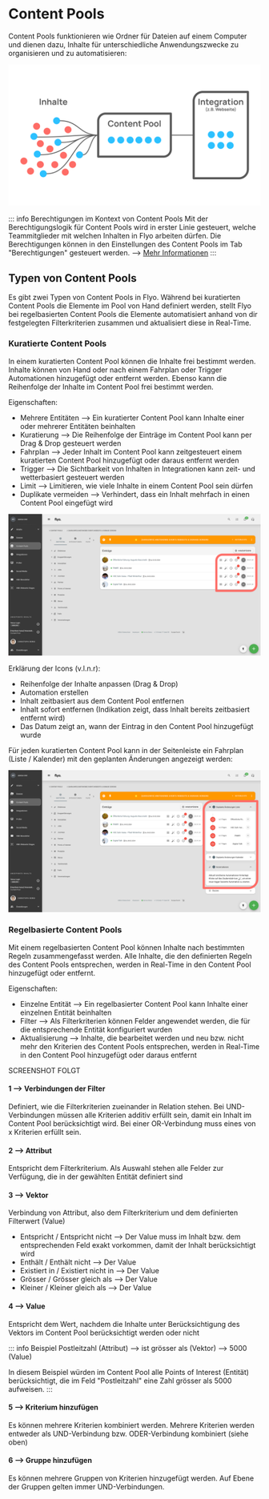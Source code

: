 # Content Pools

Content Pools funktionieren wie Ordner für Dateien auf einem Computer und dienen dazu, Inhalte für unterschiedliche Anwendungszwecke zu organisieren und zu automatisieren:

![Überblick Content Pools](assets/content-pools-overview.svg)

::: info Berechtigungen im Kontext von Content Pools
Mit der Berechtigungslogik für Content Pools wird in erster Linie gesteuert, welche Teammitglieder mit welchen Inhalten in Flyo arbeiten dürfen. Die Berechtigungen können in den Einstellungen des Content Pools im Tab "Berechtigungen" gesteuert werden. --> [Mehr Informationen](/howto/manage-permissions)
:::

## Typen von Content Pools
Es gibt zwei Typen von Content Pools in Flyo. Während bei kuratierten Content Pools die Elemente im Pool von Hand definiert werden, stellt Flyo bei regelbasierten Content Pools die Elemente automatisiert anhand von dir festgelegten Filterkriterien zusammen und aktualisiert diese in Real-Time.

### Kuratierte Content Pools
In einem kuratierten Content Pool können die Inhalte frei bestimmt werden. Inhalte können von Hand oder nach einem Fahrplan oder Trigger Automationen hinzugefügt oder entfernt werden. Ebenso kann die Reihenfolge der Inhalte im Content Pool frei bestimmt werden.

Eigenschaften:
- Mehrere Entitäten --> Ein kuratierter Content Pool kann Inhalte einer oder mehrerer Entitäten beinhalten
- Kuratierung --> Die Reihenfolge der Einträge im Content Pool kann per Drag & Drop gesteuert werden
- Fahrplan --> Jeder Inhalt im Content Pool kann zeitgesteuert einem kuratierten Content Pool hinzugefügt oder daraus entfernt werden
- Trigger --> Die Sichtbarkeit von Inhalten in Integrationen kann zeit- und wetterbasiert gesteuert werden
- Limit --> Limitieren, wie viele Inhalte in einem Content Pool sein dürfen
- Duplikate vermeiden --> Verhindert, dass ein Inhalt mehrfach in einen Content Pool eingefügt wird

![Kuratierter Content Pool](assets/kuratierte-content-pool-1.svg) 

Erklärung der Icons (v.l.n.r):
- Reihenfolge der Inhalte anpassen (Drag & Drop)
- Automation erstellen
- Inhalt zeitbasiert aus dem Content Pool entfernen
- Inhalt sofort entfernen (Indikation zeigt, dass Inhalt bereits zeitbasiert entfernt wird)
- Das Datum zeigt an, wann der Eintrag in den Content Pool hinzugefügt wurde

Für jeden kuratierten Content Pool kann in der Seitenleiste ein Fahrplan (Liste / Kalender) mit den geplanten Änderungen angezeigt werden:

![Kuratierter Content Pool](assets/kuratierte-content-pool-2.svg) 

### Regelbasierte Content Pools
Mit einem regelbasierten Content Pool können Inhalte nach bestimmten Regeln zusammengefasst werden. Alle Inhalte, die den definierten Regeln des Content Pools entsprechen, werden in Real-Time in den Content Pool hinzugefügt oder entfernt.

Eigenschaften:
- Einzelne Entität --> Ein regelbasierter Content Pool kann Inhalte einer einzelnen Entität beinhalten
- Filter --> Als Filterkriterien können Felder angewendet werden, die für die entsprechende Entität konfiguriert wurden
- Aktualisierung --> Inhalte, die bearbeitet werden und neu bzw. nicht mehr den Kriterien des Content Pools entsprechen, werden in Real-Time in den Content Pool hinzugefügt oder daraus entfernt

SCREENSHOT FOLGT

#### 1 --> Verbindungen der Filter
Definiert, wie die Filterkriterien zueinander in Relation stehen. Bei UND-Verbindungen müssen alle Kriterien additiv erfüllt sein, damit ein Inhalt im Content Pool berücksichtigt wird. Bei einer OR-Verbindung muss eines von x Kriterien erfüllt sein.

#### 2 --> Attribut
Entspricht dem Filterkriterium. Als Auswahl stehen alle Felder zur Verfügung, die in der gewählten Entität definiert sind

#### 3 --> Vektor
Verbindung von Attribut, also dem Filterkriterium und dem definierten Filterwert (Value)

- Entspricht / Entspricht nicht --> Der Value muss im Inhalt bzw. dem entsprechenden Feld exakt vorkommen, damit der Inhalt berücksichtigt wird
- Enthält / Enthält nicht --> Der Value
- Existiert in / Existiert nicht in --> Der Value
- Grösser / Grösser gleich als --> Der Value
- Kleiner / Kleiner gleich als --> Der Value

#### 4 --> Value
Entspricht dem Wert, nachdem die Inhalte unter Berücksichtigung des Vektors im Content Pool berücksichtigt werden oder nicht

::: info Beispiel
Postleitzahl (Attribut) --> ist grösser als (Vektor) --> 5000 (Value)

In diesem Beispiel würden im Content Pool alle Points of Interest (Entität) berücksichtigt, die im Feld "Postleitzahl" eine Zahl grösser als 5000 aufweisen.
:::

#### 5 --> Kriterium hinzufügen
Es können mehrere Kriterien kombiniert werden. Mehrere Kriterien werden entweder als UND-Verbindung bzw. ODER-Verbindung kombiniert (siehe oben)

#### 6 --> Gruppe hinzufügen
Es können mehrere Gruppen von Kriterien hinzugefügt werden. Auf Ebene der Gruppen gelten immer UND-Verbindungen.
